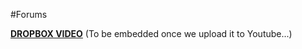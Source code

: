 #Forums

[**DROPBOX VIDEO**](https://www.dropbox.com/s/28nezthm13pd8jr/buddyboss-theme-options-forums.mp4?raw=1)
(To be embedded once we upload it to Youtube...)